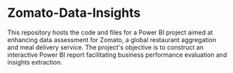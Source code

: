 # Zomato-Data-Insights
This repository hosts the code and files for a Power BI project aimed at enhancing data assessment for Zomato, a global restaurant aggregation and meal delivery service. The project's objective is to construct an interactive Power BI report facilitating business performance evaluation and insights extraction.
